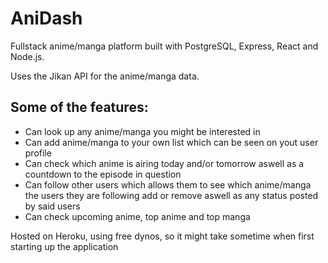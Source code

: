 # AniDash

Fullstack anime/manga platform built with PostgreSQL, Express, React and Node.js.

Uses the Jikan API for the anime/manga data.

## Some of the features:
   - Can look up any anime/manga you might be interested in
   - Can add anime/manga to your own list which can be seen on yout user profile
   - Can check which anime is airing today and/or tomorrow aswell as a countdown to the episode in question
   - Can follow other users which allows them to see which anime/manga the users they are following add or remove aswell as any status posted by said users
   - Can check upcoming anime, top anime and top manga
    
Hosted on Heroku, using free dynos, so it might take sometime when first starting up the application
